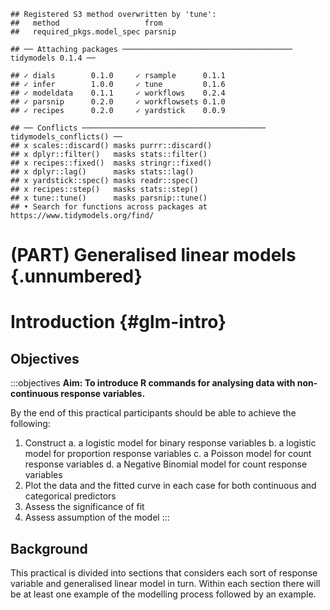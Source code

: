 
```
## Registered S3 method overwritten by 'tune':
##   method                   from   
##   required_pkgs.model_spec parsnip
```

```
## ── Attaching packages ────────────────────────────────────── tidymodels 0.1.4 ──
```

```
## ✓ dials        0.1.0     ✓ rsample      0.1.1
## ✓ infer        1.0.0     ✓ tune         0.1.6
## ✓ modeldata    0.1.1     ✓ workflows    0.2.4
## ✓ parsnip      0.2.0     ✓ workflowsets 0.1.0
## ✓ recipes      0.2.0     ✓ yardstick    0.0.9
```

```
## ── Conflicts ───────────────────────────────────────── tidymodels_conflicts() ──
## x scales::discard() masks purrr::discard()
## x dplyr::filter()   masks stats::filter()
## x recipes::fixed()  masks stringr::fixed()
## x dplyr::lag()      masks stats::lag()
## x yardstick::spec() masks readr::spec()
## x recipes::step()   masks stats::step()
## x tune::tune()      masks parsnip::tune()
## • Search for functions across packages at https://www.tidymodels.org/find/
```

# (PART) Generalised linear models {.unnumbered}

# Introduction {#glm-intro}

## Objectives
:::objectives
**Aim: To introduce R commands for analysing data with non-continuous response variables.**

By the end of this practical participants should be able to achieve the following:

1.	Construct
    a.	a logistic model for binary response variables
    b.	a logistic model for proportion response variables
    c.	a Poisson model for count response variables
    d.	a Negative Binomial model for count response variables
2.	Plot the data and the fitted curve in each case for both continuous and categorical predictors
3.	Assess the significance of fit
4.	Assess assumption of the model
:::

## Background
This practical is divided into sections that considers each sort of response variable and generalised linear model in turn. Within each section there will be at least one example of the modelling process followed by an example.
